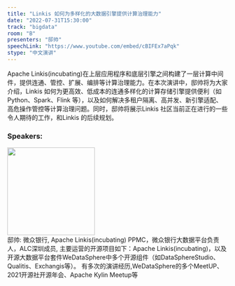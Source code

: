 ```yaml
---
title: "Linkis 如何为多样化的大数据引擎提供计算治理能力"
date: "2022-07-31T15:30:00"
track: "bigdata"
room: "B"
presenters: "邸帅"
speechLink: "https://www.youtube.com/embed/cBIFEx7aPqk"
stype: "中文演讲"
---
```

Apache Linkis(incubating)在上层应用程序和底层引擎之间构建了一层计算中间件，提供连通、管控、扩展、编排等计算治理能力。在本次演讲中，邸帅将为大家介绍，Linkis 如何为更高效、低成本的连通多样化的计算存储引擎提供便利（如Python、Spark、Flink 等），以及如何解决多租户隔离、高并发、新引擎适配、高危操作管控等计算治理问题。同时，邸帅将展示Linkis 社区当前正在进行的一些令人期待的工作，和Linkis 的后续规划。
 ### Speakers: 
 <img src="images/speaker/1023.png" width="200" /><br>邸帅: 微众银行, Apache Linkis(incubating) PPMC，微众银行大数据平台负责人，ALC深圳成员, 主要运营的开源项目如下：Apache Linkis(incubating)，以及开源大数据平台套件WeDataSphere中多个开源组件（如DataSphereStudio、Qualitis、Exchangis等）。
有多次的演讲经历,WeDataSphere的多个MeetUP、2021开源社开源年会、Apache Kylin Meetup等

 